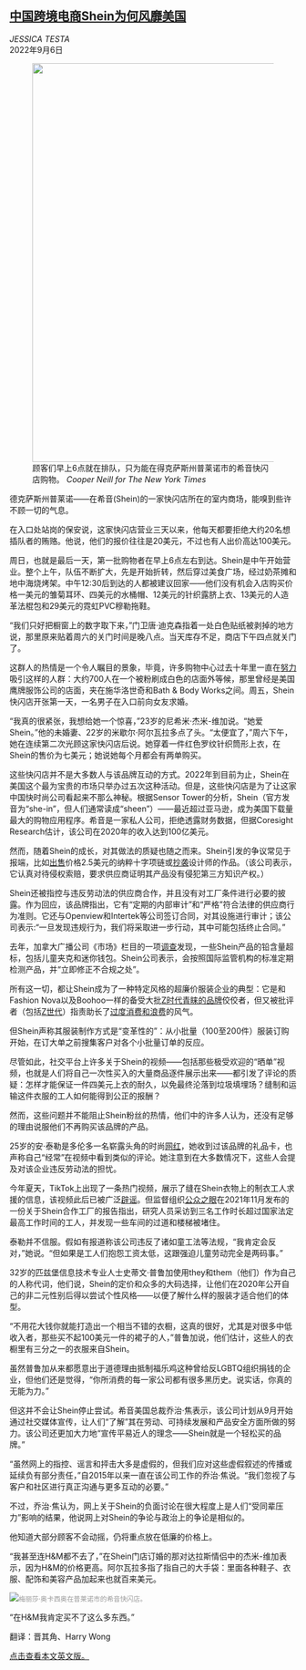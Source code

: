 <!--1688094421000-->
[中国跨境电商Shein为何风靡美国](https://cn.nytimes.com/style/20220906/shein-clothing/)
------

<address>JESSICA TESTA</address><time pudate="2023-06-30 10:50:48" datetime="2023-06-30 10:50:48">2022年9月6日</time><figure><img src="https://images.weserv.nl/?url=static01.nyt.com/images/2022/09/01/fashion/0lSHEIN-3/merlin_211977327_a8914bb1-cd91-489a-8444-7ea4e03544ba-master1050.jpg" width="1050" height="700"><figcaption>顾客们早上6点就在排队，只为能在得克萨斯州普莱诺市的希音快闪店购物。 <cite>Cooper Neill for The New York Times</cite></figcaption></figure><section><p>德克萨斯州普莱诺——在希音(Shein)的一家快闪店所在的室内商场，能嗅到些许不顾一切的气息。</p><p>在入口处站岗的保安说，这家快闪店营业三天以来，他每天都要拒绝大约20名想插队者的贿赂。他说，他们的报价往往是20美元，不过也有人出价高达100美元。</p><p>周日，也就是最后一天，第一批购物者在早上6点左右到达。Shein是中午开始营业。整个上午，队伍不断扩大，先是开始折转，然后穿过美食广场，经过奶茶摊和地中海烧烤架。中午12:30后到达的人都被建议回家——他们没有机会入店购买价格一美元的雏菊耳环、四美元的水桶帽、12美元的针织露脐上衣、13美元的人造革法棍包和29美元的霓虹PVC穆勒拖鞋。</p><p>“我们只好把橱窗上的数字取下来，”门卫唐·迪克森指着一处白色贴纸被剥掉的地方说，那里原来贴着周六的关门时间是晚八点。当天库存不足，商店下午四点就关门了。</p><p>这群人的热情是一个令人瞩目的景象，毕竟，许多购物中心过去十年里一直在<a href="https://www.nytimes.com/2021/08/10/briefing/shopping-pandemic-american-malls.html">努力</a>吸引这样的人群：大约700人在一个被粉刷成白色的店面外等候，那里曾经是美国鹰牌服饰公司的店面，夹在施华洛世奇和Bath & Body Works之间。周五，Shein快闪店开张第一天，一名男子在入口前向女友求婚。</p><p>“我真的很紧张，我想给她一个惊喜，”23岁的尼希米·杰米-维加说。“她爱Shein。”他的未婚妻、22岁的米歇尔·阿尔瓦拉多点了头。“太便宜了，”周六下午，她在连续第二次光顾这家快闪店后说。她穿着一件红色罗纹针织筒形上衣，在Shein的售价为七美元；她说她每个月都会有两单购买。</p><p>这些快闪店并不是大多数人与该品牌互动的方式。2022年到目前为止，Shein在美国这个最为宝贵的市场只举办过五次这种活动。但是，这些快闪店是为了让这家中国快时尚公司看起来不那么神秘。根据Sensor Tower的分析，Shein（官方发音为“she-in”，但人们通常读成“sheen”）——最近超过亚马逊，成为美国下载量最大的购物应用程序。希音是一家私人公司，拒绝透露财务数据，但据Coresight Research估计，该公司在2020年的收入达到100亿美元。</p><p>然而，随着Shein的成长，对其做法的质疑也随之而来。Shein引发的争议常见于报端，比如<a rel="noopener noreferrer" target="_blank" href="https://www.cbsnews.com/news/shein-nazi-symbol-swastika-necklace/">出售</a>价格2.5美元的纳粹十字项链或<a rel="noopener noreferrer" target="_blank" href="https://www.npr.org/2021/07/20/1018381462/why-indie-brands-are-at-war-with-shein-and-other-fast-fashion-companies">抄袭</a>设计师的作品。（该公司表示，它认真对待侵权索赔，要求供应商证明其产品没有侵犯第三方知识产权。）</p><p>Shein还被指控与违反劳动法的供应商合作，并且没有对工厂条件进行必要的披露。作为回应，该品牌指出，它有“定期的内部审计”和“严格”符合法律的供应商行为准则。它还与Openview和Intertek等公司签订合同，对其设施进行审计；该公司表示:“一旦发现违规行为，我们将采取进一步行动，其中可能包括终止合同。”</p><p>去年，加拿大广播公司《市场》栏目的一项<a rel="noopener noreferrer" target="_blank" href="https://www.cbc.ca/news/business/marketplace-fast-fashion-chemicals-1.6193385">调查</a>发现，一些Shein产品的铅含量超标，包括儿童夹克和迷你钱包。Shein公司表示，会按照国际监管机构的标准定期检测产品，并“立即修正不合规之处”。</p><p>所有这一切，都让Shein成为了一种特定风格的超廉价服装企业的典型：它是和Fashion Nova以及Boohoo一样的备受大批<a href="https://www.nytimes.com/2019/12/17/style/fast-fashion-gen-z.html">Z时代青睐的品牌</a>佼佼者，但又被批评者（包括<a rel="noopener noreferrer" target="_blank" href="https://www.wsj.com/articles/shein-haul-backlash-11656504321">Z世代</a>）指责助长了<a href="https://www.nytimes.com/2019/09/03/books/review/how-fast-fashion-is-destroying-the-planet.html">过度消费和浪费</a>的风气。</p><p>但Shein声称其服装制作方式是“变革性的”：从小批量（100至200件）服装订购开始，在订大单之前搜集客户对各个小批量订单的反应。</p><p>尽管如此，社交平台上许多关于Shein的视频——包括那些极受欢迎的“晒单”视频，也就是人们将自己一次性买入的大量商品逐件展示出来——都引发了评论的质疑：怎样才能保证一件四美元上衣的耐久，以免最终沦落到垃圾填埋场？缝制和运输这件衣服的工人如何能得到公正的报酬？</p><p>然而，这些问题并不能阻止Shein粉丝的热情，他们中的许多人认为，还没有足够的理由说服他们不再购买该品牌的产品。</p><p>25岁的安·泰勒是多伦多一名崭露头角的时尚<a rel="noopener noreferrer" target="_blank" href="https://www.instagram.com/being.mary.jane/">网红</a>，她收到过该品牌的礼品卡，也声称自己“经常”在视频中看到类似的评论。她注意到在大多数情况下，这些人会提及对该企业违反劳动法的担忧。</p><p>今年夏天，TikTok上出现了一条热门视频，展示了缝在Shein衣物上的制衣工人求援的信息，该视频此后已被广泛<a rel="noopener noreferrer" target="_blank" href="https://www.snopes.com/fact-check/cries-for-help-shein-fast-clothing/">辟谣</a>。但监督组织<a rel="noopener noreferrer" target="_blank" href="https://stories.publiceye.ch/en/shein/#group-section-The-Delivery-mOCgpYy0bl">公众之眼</a>在2021年11月发布的一份关于Shein合作工厂的报告指出，研究人员采访到三名工作时长超过国家法定最高工作时间的工人，并发现一些车间的过道和楼梯被堵住。</p><p>泰勒并不信服。假如有报道称该公司违反了诸如童工法等法规，“我肯定会反对，”她说。“但如果是工人们抱怨工资太低，这跟强迫儿童劳动完全是两码事。”</p><p>32岁的匹兹堡信息技术专业人士史蒂文·普鲁加使用they和them（他们）作为自己的人称代词，他们说，Shein的定价和众多的大码选择，让他们在2020年公开自己的非二元性别后得以尝试个性风格——以便了解什么样的服装才适合他们的体型。</p><p>“不用花大钱你就能打造出一个相当不错的衣橱，这真的很好，尤其是对很多中低收入者，那些买不起100美元一件的裙子的人，”普鲁加说，他们估计，这些人的衣橱里有三分之一的衣服来自Shein。</p><p>虽然普鲁加从来都愿意出于道德理由抵制福乐鸡这种曾给反LGBTQ组织捐钱的企业，但他们还是觉得，“你所消费的每一家公司都有很多黑历史。说实话，你真的无能为力。”</p><p>但这并不会让Shein停止尝试。希音美国总裁乔治·焦表示，该公司计划从9月开始通过社交媒体宣传，让人们“了解”其在劳动、可持续发展和产品安全方面所做的努力。该公司还更加大力地“宣传平易近人的理念——Shein就是一个轻松买的品牌。”</p><p>“虽然网上的指控、谣言和抨击大多是虚假的，但我们应对这些虚假叙述的传播或延续负有部分责任，”自2015年以来一直在该公司工作的乔治·焦说。“我们忽视了与客户和社区进行真正沟通与更多互动的必要。”</p><p>不过，乔治·焦认为，网上关于Shein的负面讨论在很大程度上是人们“受同辈压力”影响的结果，他说网上对Shein的争论与政治上的争论是相似的。</p><p>他知道大部分顾客不会动摇，仍将重点放在低廉的价格上。</p><p>“我甚至连H&M都不去了，”在Shein门店订婚的那对达拉斯情侣中的杰米-维加表示，因为H&M的价格更高。阿尔瓦拉多指了指自己的大手袋：里面各种鞋子、衣服、配饰和美容产品加起来也就百来美元。</p><p><img src="https://images.weserv.nl/?url=static01.nyt.com/images/2022/09/01/fashion/01SHEIN/merlin_211977375_05d6bd0c-d570-4eca-8aa4-6bd90dcf4528-master1050.jpg"><small style="color: #999;">梅丽莎·奥卡西奥在普莱诺市的希音快闪店。</small></p><p>“在H&M我肯定买不了这么多东西。”</p></section><footer><p>翻译：晋其角、Harry Wong</p><p><a rel="nofollow" target="_blank" href="https://www.nytimes.com/2022/09/01/style/shein-clothing.html">点击查看本文英文版。</a></p></footer>
